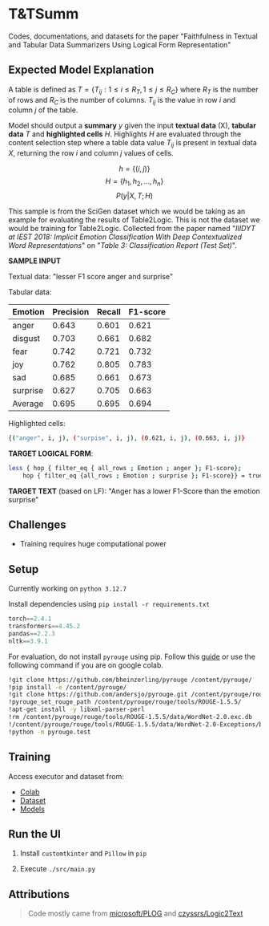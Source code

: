 # T&TSumm

Codes, documentations, and datasets for the paper "Faithfulness in Textual and
Tabular Data Summarizers Using Logical Form Representation"

## Expected Model Explanation

A table is defined as $T = \{ T_{ij} : 1 \leq i \leq R_T, 1 \leq j \leq R_C \}$
where $R_T$ is the number of rows and $R_C$ is the number of columns.
$T_{ij}$ is the value in row $i$ and column $j$ of the table.

Model should output a **summary** $y$ given the input **textual data** (X),
**tabular data** $T$ and **highlighted cells** $H$. Highlights $H$ are evaluated
through the content selection step where a table data value $T_{ij}$ is present
in textual data $X$, returning the row $i$ and column $j$ values of cells.

$$h = \{(i, j)\}$$
$$H = \{h_1, h_2, \ldots, h_n\}$$
$$P(y | X, T ; H)$$

This sample is from the SciGen dataset which we would be taking as an example
for evaluating the results of Table2Logic. This is not the dataset we would be
training for Table2Logic. Collected from the paper named
"_IIIDYT at IEST 2018: Implicit Emotion Classification With Deep Contextualized
Word Representations_" on "_Table 3: Classification Report (Test Set)_".

**SAMPLE INPUT**

Textual data: "lesser F1 score anger and surprise"

Tabular data:

<center>

| Emotion  | Precision | Recall | F1-score |
| -------- | --------- | ------ | -------- |
| anger    | 0.643     | 0.601  | 0.621    |
| disgust  | 0.703     | 0.661  | 0.682    |
| fear     | 0.742     | 0.721  | 0.732    |
| joy      | 0.762     | 0.805  | 0.783    |
| sad      | 0.685     | 0.661  | 0.673    |
| surprise | 0.627     | 0.705  | 0.663    |
| Average  | 0.695     | 0.695  | 0.694    |

</center>

Highlighted cells:

```sh
{("anger", i, j), ("surpise", i, j), (0.621, i, j), (0.663, i, j)}
```

**TARGET LOGICAL FORM**:

```sh
less { hop { filter_eq { all_rows ; Emotion ; anger }; F1-score};
    hop { filter_eq {all_rows ; Emotion ; surprise }; F1-score}} = true
```

**TARGET TEXT** (based on LF): "Anger has a lower F1-Score than the emotion surprise"

## Challenges

- Training requires huge computational power

## Setup

Currently working on `python 3.12.7`

Install dependencies using `pip install -r requirements.txt`

```python
torch==2.4.1
transformers==4.45.2
pandas==2.2.3
nltk==3.9.1
```

For evaluation, do not install `pyrouge` using pip. Follow this
[guide](https://stackoverflow.com/a/57686103/20493501) or use the
following command if you are on google colab.

```sh
!git clone https://github.com/bheinzerling/pyrouge /content/pyrouge/
!pip install -e /content/pyrouge/
!git clone https://github.com/andersjo/pyrouge.git /content/pyrouge/rouge
!pyrouge_set_rouge_path /content/pyrouge/rouge/tools/ROUGE-1.5.5/
!apt-get install -y libxml-parser-perl
!rm /content/pyrouge/rouge/tools/ROUGE-1.5.5/data/WordNet-2.0.exc.db
!/content/pyrouge/rouge/tools/ROUGE-1.5.5/data/WordNet-2.0-Exceptions/buildExeptionDB.pl /content/pyrouge/rouge/tools/ROUGE-1.5.5/data/WordNet-2.0-Exceptions /content/pyrouge/rouge/tools/ROUGE-1.5.5/data/smart_common_words.txt /content/pyrouge/rouge/tools/ROUGE-1.5.5/data/WordNet-2.0.exc.db
!python -m pyrouge.test
```

## Training

Access executor and dataset from:

- [Colab](https://colab.research.google.com/drive/1bjb6SYsMTra1cTrkqKZzPwJQvtHwj3hr#updateTitle=true&folderId=1Sz9AyhaTenssgJXjd-IqGUZakbPORKRf&scrollTo=nLcm-ujRGzvW)
- [Dataset](https://drive.google.com/drive/folders/1sCCc7XVBMeFEnkuBeBvQ0LakaxWqbSFl?usp=drive_link)
- [Models](https://drive.google.com/drive/folders/1DNmnKNlgRKV0wcc-C7JbNCqnvPR6tDYV?usp=drive_link)

## Run the UI

1. Install `customtkinter` and `Pillow` in `pip`

2. Execute `./src/main.py`

## Attributions

> Code mostly came from [microsoft/PLOG](https://github.com/microsoft/PLOG) and [czyssrs/Logic2Text](https://github.com/czyssrs/Logic2Text)
